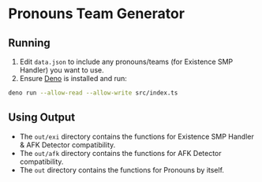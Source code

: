 # Pronouns Team Generator

## Running

1. Edit `data.json` to include any pronouns/teams (for Existence SMP Handler) you want to use.
2. Ensure [Deno](https://deno.land/) is installed and run:

```sh
deno run --allow-read --allow-write src/index.ts
```

## Using Output

- The `out/exi` directory contains the functions for Existence SMP Handler & AFK Detector compatibility.
- The `out/afk` directory contains the functions for AFK Detector compatibility.
- The `out` directory contains the functions for Pronouns by itself.
